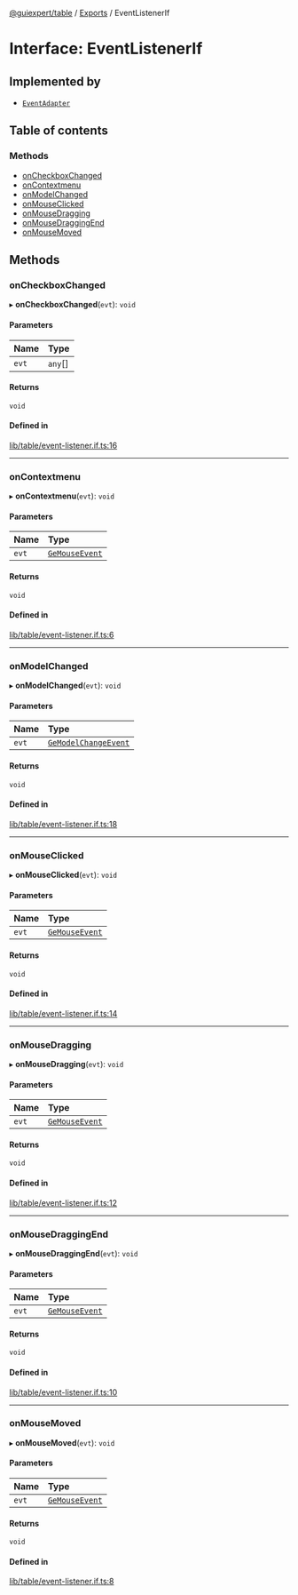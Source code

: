 [@guiexpert/table](../README.md) / [Exports](../modules.md) / EventListenerIf

# Interface: EventListenerIf

## Implemented by

- [`EventAdapter`](../classes/EventAdapter.md)

## Table of contents

### Methods

- [onCheckboxChanged](EventListenerIf.md#oncheckboxchanged)
- [onContextmenu](EventListenerIf.md#oncontextmenu)
- [onModelChanged](EventListenerIf.md#onmodelchanged)
- [onMouseClicked](EventListenerIf.md#onmouseclicked)
- [onMouseDragging](EventListenerIf.md#onmousedragging)
- [onMouseDraggingEnd](EventListenerIf.md#onmousedraggingend)
- [onMouseMoved](EventListenerIf.md#onmousemoved)

## Methods

### onCheckboxChanged

▸ **onCheckboxChanged**(`evt`): `void`

#### Parameters

| Name | Type |
| :------ | :------ |
| `evt` | `any`[] |

#### Returns

`void`

#### Defined in

[lib/table/event-listener.if.ts:16](https://github.com/guiexperttable/ge-table/blob/7d8ffe2/libs/table/src/lib/table/event-listener.if.ts#L16)

___

### onContextmenu

▸ **onContextmenu**(`evt`): `void`

#### Parameters

| Name | Type |
| :------ | :------ |
| `evt` | [`GeMouseEvent`](../classes/GeMouseEvent.md) |

#### Returns

`void`

#### Defined in

[lib/table/event-listener.if.ts:6](https://github.com/guiexperttable/ge-table/blob/7d8ffe2/libs/table/src/lib/table/event-listener.if.ts#L6)

___

### onModelChanged

▸ **onModelChanged**(`evt`): `void`

#### Parameters

| Name | Type |
| :------ | :------ |
| `evt` | [`GeModelChangeEvent`](../classes/GeModelChangeEvent.md) |

#### Returns

`void`

#### Defined in

[lib/table/event-listener.if.ts:18](https://github.com/guiexperttable/ge-table/blob/7d8ffe2/libs/table/src/lib/table/event-listener.if.ts#L18)

___

### onMouseClicked

▸ **onMouseClicked**(`evt`): `void`

#### Parameters

| Name | Type |
| :------ | :------ |
| `evt` | [`GeMouseEvent`](../classes/GeMouseEvent.md) |

#### Returns

`void`

#### Defined in

[lib/table/event-listener.if.ts:14](https://github.com/guiexperttable/ge-table/blob/7d8ffe2/libs/table/src/lib/table/event-listener.if.ts#L14)

___

### onMouseDragging

▸ **onMouseDragging**(`evt`): `void`

#### Parameters

| Name | Type |
| :------ | :------ |
| `evt` | [`GeMouseEvent`](../classes/GeMouseEvent.md) |

#### Returns

`void`

#### Defined in

[lib/table/event-listener.if.ts:12](https://github.com/guiexperttable/ge-table/blob/7d8ffe2/libs/table/src/lib/table/event-listener.if.ts#L12)

___

### onMouseDraggingEnd

▸ **onMouseDraggingEnd**(`evt`): `void`

#### Parameters

| Name | Type |
| :------ | :------ |
| `evt` | [`GeMouseEvent`](../classes/GeMouseEvent.md) |

#### Returns

`void`

#### Defined in

[lib/table/event-listener.if.ts:10](https://github.com/guiexperttable/ge-table/blob/7d8ffe2/libs/table/src/lib/table/event-listener.if.ts#L10)

___

### onMouseMoved

▸ **onMouseMoved**(`evt`): `void`

#### Parameters

| Name | Type |
| :------ | :------ |
| `evt` | [`GeMouseEvent`](../classes/GeMouseEvent.md) |

#### Returns

`void`

#### Defined in

[lib/table/event-listener.if.ts:8](https://github.com/guiexperttable/ge-table/blob/7d8ffe2/libs/table/src/lib/table/event-listener.if.ts#L8)
